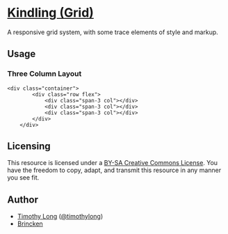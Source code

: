 # [Kindling (Grid)](http://timothy-long.com/kindling)

A responsive grid system, with some trace elements of style and markup.

## Usage

### Three Column Layout

```
<div class="container">
		<div class="row flex">
			<div class="span-3 col"></div>
			<div class="span-3 col"></div>
			<div class="span-3 col"></div>
		</div>
	</div>
```

## Licensing

This resource is licensed under a [BY-SA Creative Commons License](http://creativecommons.org/licenses/by-sa/3.0/). You have the freedom to copy, adapt, and transmit this resource in any manner you see fit.

## Author

* [Timothy Long](http://timothy-long.com) ([@timothylong](http://twitter.com/timothylong))
* [Brincken](http://github.com/Brincken)

